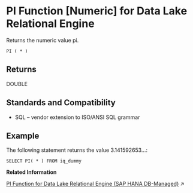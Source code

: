 <!-- loioa56ea16284f21015b398e51fb08558f3 -->

# PI Function \[Numeric\] for Data Lake Relational Engine

Returns the numeric value pi.



```
PI ( * )
```



<a name="loioa56ea16284f21015b398e51fb08558f3__PI_returns1"/>

## Returns

DOUBLE



<a name="loioa56ea16284f21015b398e51fb08558f3__PI_standards1"/>

## Standards and Compatibility

-   SQL – vendor extension to ISO/ANSI SQL grammar



<a name="loioa56ea16284f21015b398e51fb08558f3__PI_example1"/>

## Example

The following statement returns the value 3.141592653…:

```
SELECT PI( * ) FROM iq_dummy
```

**Related Information**  


[PI Function for Data Lake Relational Engine (SAP HANA DB-Managed)](https://help.sap.com/viewer/a898e08b84f21015969fa437e89860c8/2023_1_QRC/en-US/a00d30617d804ed09f9ea466c20c5b58.html "Returns the numeric value pi.") :arrow_upper_right:


